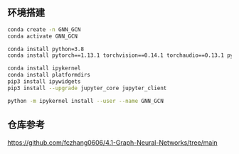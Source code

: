 ## 环境搭建
```bash
conda create -n GNN_GCN
conda activate GNN_GCN

conda install python=3.8
conda install pytorch==1.13.1 torchvision==0.14.1 torchaudio==0.13.1 pytorch-cuda=11.7 -c pytorch -c nvidia

conda install ipykernel
conda install platformdirs
pip3 install ipywidgets
pip3 install --upgrade jupyter_core jupyter_client

python -m ipykernel install --user --name GNN_GCN
```


## 仓库参考
https://github.com/fczhang0606/4.1-Graph-Neural-Networks/tree/main
